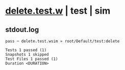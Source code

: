 # [delete.test.w](../../../../../../tests/sdk_tests/bucket/delete.test.w) | test | sim

## stdout.log
```log
pass ─ delete.test.wsim » root/Default/test:delete

Tests 1 passed (1)
Snapshots 1 skipped
Test Files 1 passed (1)
Duration <DURATION>
```

